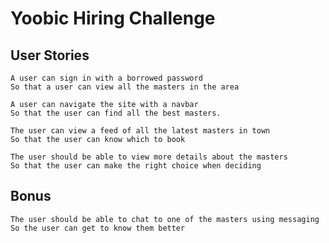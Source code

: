 # Yoobic Hiring Challenge

<!-- https://randomuser.me/api/ -->

## User Stories

```
A user can sign in with a borrowed password
So that a user can view all the masters in the area
```

```
A user can navigate the site with a navbar
So that the user can find all the best masters.
```

```
The user can view a feed of all the latest masters in town
So that the user can know which to book
```

```
The user should be able to view more details about the masters
So that the user can make the right choice when deciding
```

## Bonus

```
The user should be able to chat to one of the masters using messaging
So the user can get to know them better
```
